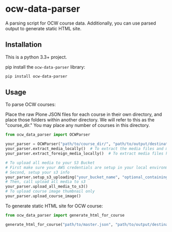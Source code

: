 # ocw-data-parser

A parsing script for OCW course data. Additionally, you can use parsed output to generate static HTML site.

## Installation
This is a python 3.3+ project.

pip install the `ocw-data-parser` library:
```bash
pip install ocw-data-parser
```

## Usage
To parse OCW courses:

Place the raw Plone JSON files for each course in their own directory, and place those folders within another directory.  We will refer to this as the "course_dir."  You may place any number of courses in this directory.

```python
from ocw_data_parser import OCWParser

your_parser = OCWParser("path/to/course_dir/", "path/to/output/destination/")
your_parser.extract_media_locally()  # To extract the media files and master json locally inside output directory for each course directory in course_dir
your_parser.extract_foreign_media_locally()  # To extract media files hosted on the Akamai cloud

# To upload all media to your S3 Bucket
# First make sure your AWS credentials are setup in your local environment
# Second, setup your s3 info
your_parser.setup_s3_uploading("your_bucket_name", "optional_containing_folder")
# Then, call upload all media to s3
your_parser.upload_all_media_to_s3()
# To upload course image thumbnail only
your_parser.upload_course_image()
```

To generate static HTML site for OCW course:
```python
from ocw_data_parser import generate_html_for_course

generate_html_for_course("path/to/master.json", "path/to/output/destination/")
```
